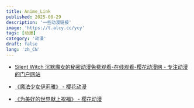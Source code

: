 ```yaml
---
title: Anime_Link
published: 2025-08-29
description: '一些动漫链接'
image: 'https://t.alcy.cc/ycy'
tags: [动漫]
category: '动漫'
draft: false 
lang: 'zh_CN'
---
```


- [Silent Witch 沉默魔女的秘密动漫免费观看-在线观看-樱花动漫网 - 专注动漫的门户网站](https://www.aidm9.com/detail/9295.html)

- [《魔法少女伊莉雅》 - 樱花动漫](https://www.yhdm20.cc/index.php/vod/search.html)

- [《为美好的世界献上祝福》 - 樱花动漫](https://www.yhdm20.cc/index.php/vod/search.html)
